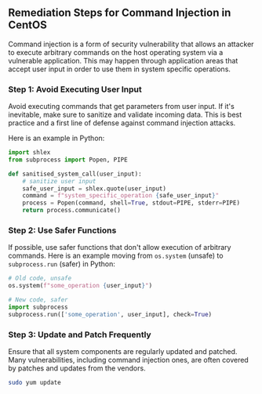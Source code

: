 

## Remediation Steps for Command Injection in CentOS

Command injection is a form of security vulnerability that allows an attacker to execute arbitrary commands on the host operating system via a vulnerable application. This may happen through application areas that accept user input in order to use them in system specific operations.

### Step 1: Avoid Executing User Input

Avoid executing commands that get parameters from user input. If it's inevitable, make sure to sanitize and validate incoming data. This is best practice and a first line of defense against command injection attacks.

Here is an example in Python:

```python
import shlex
from subprocess import Popen, PIPE

def sanitised_system_call(user_input):
    # sanitize user input
    safe_user_input = shlex.quote(user_input)
    command = f"system_specific_operation {safe_user_input}"
    process = Popen(command, shell=True, stdout=PIPE, stderr=PIPE)
    return process.communicate()
```

### Step 2: Use Safer Functions

If possible, use safer functions that don't allow execution of arbitrary commands. Here is an example moving from `os.system` (unsafe) to `subprocess.run` (safer) in Python:

```python
# Old code, unsafe
os.system(f"some_operation {user_input}")

# New code, safer
import subprocess
subprocess.run(['some_operation', user_input], check=True)
```

### Step 3: Update and Patch Frequently

Ensure that all system components are regularly updated and patched. Many vulnerabilities, including command injection ones, are often covered by patches and updates from the vendors.

```bash
sudo yum update
```